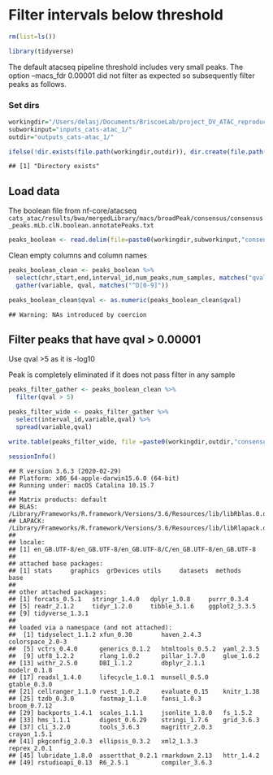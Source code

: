 Filter intervals below threshold
================

``` r
rm(list=ls())

library(tidyverse)
```

The default atacseq pipeline threshold includes very small peaks. The
option –macs\_fdr 0.00001 did not filter as expected so subsequently
filter peaks as follows.

### Set dirs

``` r
workingdir="/Users/delasj/Documents/BriscoeLab/project_DV_ATAC_reproduce_analysis/"
subworkinput="inputs_cats-atac_1/"
outdir="outputs_cats-atac_1/"

ifelse(!dir.exists(file.path(workingdir,outdir)), dir.create(file.path(workingdir,outdir)), "Directory exists")
```

    ## [1] "Directory exists"

## Load data

The boolean file from nf-core/atacseq
`cats_atac/results/bwa/mergedLibrary/macs/broadPeak/consensus/consensus_peaks.mLb.clN.boolean.annotatePeaks.txt`

``` r
peaks_boolean <- read.delim(file=paste0(workingdir,subworkinput,"consensus_peaks.mLb.clN.boolean.annotatePeaks.txt"),header=TRUE, stringsAsFactors = FALSE)
```

Clean empty columns and column names

``` r
peaks_boolean_clean <- peaks_boolean %>%
  select(chr,start,end,interval_id,num_peaks,num_samples, matches("qval$")) %>%
  gather(variable, qval, matches("^D[0-9]"))

peaks_boolean_clean$qval <- as.numeric(peaks_boolean_clean$qval)
```

    ## Warning: NAs introduced by coercion

## Filter peaks that have qval \> 0.00001

Use qval \>5 as it is -log10

Peak is completely eliminated if it does not pass filter in any sample

``` r
peaks_filter_gather <- peaks_boolean_clean %>%
  filter(qval > 5)

peaks_filter_wide <- peaks_filter_gather %>%
  select(interval_id,variable,qval) %>%
  spread(variable,qval)

write.table(peaks_filter_wide, file =paste0(workingdir,outdir,"consensus_peakfdr_filtered.csv"), quote = FALSE, row.names = FALSE)
```

``` r
sessionInfo()
```

    ## R version 3.6.3 (2020-02-29)
    ## Platform: x86_64-apple-darwin15.6.0 (64-bit)
    ## Running under: macOS Catalina 10.15.7
    ## 
    ## Matrix products: default
    ## BLAS:   /Library/Frameworks/R.framework/Versions/3.6/Resources/lib/libRblas.0.dylib
    ## LAPACK: /Library/Frameworks/R.framework/Versions/3.6/Resources/lib/libRlapack.dylib
    ## 
    ## locale:
    ## [1] en_GB.UTF-8/en_GB.UTF-8/en_GB.UTF-8/C/en_GB.UTF-8/en_GB.UTF-8
    ## 
    ## attached base packages:
    ## [1] stats     graphics  grDevices utils     datasets  methods   base     
    ## 
    ## other attached packages:
    ## [1] forcats_0.5.1   stringr_1.4.0   dplyr_1.0.8     purrr_0.3.4    
    ## [5] readr_2.1.2     tidyr_1.2.0     tibble_3.1.6    ggplot2_3.3.5  
    ## [9] tidyverse_1.3.1
    ## 
    ## loaded via a namespace (and not attached):
    ##  [1] tidyselect_1.1.2 xfun_0.30        haven_2.4.3      colorspace_2.0-3
    ##  [5] vctrs_0.4.0      generics_0.1.2   htmltools_0.5.2  yaml_2.3.5      
    ##  [9] utf8_1.2.2       rlang_1.0.2      pillar_1.7.0     glue_1.6.2      
    ## [13] withr_2.5.0      DBI_1.1.2        dbplyr_2.1.1     modelr_0.1.8    
    ## [17] readxl_1.4.0     lifecycle_1.0.1  munsell_0.5.0    gtable_0.3.0    
    ## [21] cellranger_1.1.0 rvest_1.0.2      evaluate_0.15    knitr_1.38      
    ## [25] tzdb_0.3.0       fastmap_1.1.0    fansi_1.0.3      broom_0.7.12    
    ## [29] backports_1.4.1  scales_1.1.1     jsonlite_1.8.0   fs_1.5.2        
    ## [33] hms_1.1.1        digest_0.6.29    stringi_1.7.6    grid_3.6.3      
    ## [37] cli_3.2.0        tools_3.6.3      magrittr_2.0.3   crayon_1.5.1    
    ## [41] pkgconfig_2.0.3  ellipsis_0.3.2   xml2_1.3.3       reprex_2.0.1    
    ## [45] lubridate_1.8.0  assertthat_0.2.1 rmarkdown_2.13   httr_1.4.2      
    ## [49] rstudioapi_0.13  R6_2.5.1         compiler_3.6.3
